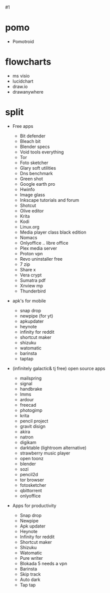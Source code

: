 #1 
# pomo
- Pomotroid
# flowcharts
- ms visio
- lucidchart
- draw.io
- drawanywhere

# split 
- Free apps
	- Bit defender 
	- Bleach bit
	- Blender specs
	- Void tools everything
	- Tor
	- Foto sketcher
	- Glary soft utilities 
	- Dns  benchmark
	- Green shot
	- Google earth pro
	- Hwinfo
	- Image glass
	- Inkscape  tutorials and forum
	- Shotcut
	- Olive editor 
	- Krita
	- Kodi
	- Linux.org
	- Media player class black edition
	- Nomacs
	- Onlyoffice .. libre office
	- Plex media server
	- Proton vpn
	- Revo uninstaller free
	- 7 zip
	- Share x
	- Vera crypt
	- Sumatra pdf
	- Xnview mp
	- Thunderbird
- apk's for mobile
	- snap drop
	- newpipe (for yt)
	- apkupdater
	- heynote
	- infinity for reddit
	- shortcut maker
	- shizuku
	- watomatic
	- barinsta
	- taptap
- (infinitely galactic& tj free) open source apps
	- mailspring
	- signal
	- handbrake
	- lmms
	- ardour
	- freecad
	- photogimp
	- krita
	- pencil project
	- gravit disign
	- akira
	- natron
	- digikam
	- darktable (lightroom alternative)
	- strawberry music player
	- open toonz
	- blender
	- sozi
	- pencil2d
	- tor browser
	- fotosketcher
	- qbittorrent
	- onlyoffice


- Apps for productivity
	- Snap drop  
	- Newpipe  
	- Apk updater  
	- Heynote  
	- Infinity for reddit  
	- Shortcut maker  
	- Shizuku  
	- Watomatic  
	- Pure writer  
	- Blokada 5 needs a vpn  
	- Barinsta  
	- Skip track  
	- Auto dark  
	- Tap tap
